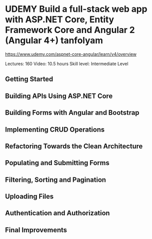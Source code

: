 # UDEMY Build a full-stack web app with ASP.NET Core, Entity Framework Core and Angular 2 (Angular 4+) tanfolyam

https://www.udemy.com/aspnet-core-angular/learn/v4/overview

Lectures: 160
Video: 10.5 hours
Skill level: Intermediate Level

## Getting Started
## Building APIs Using ASP.NET Core
## Building Forms with Angular and Bootstrap
## Implementing CRUD Operations
## Refactoring Towards the Clean Architecture
## Populating and Submitting Forms
## Filtering, Sorting and Pagination
## Uploading Files
## Authentication and Authorization
## Final Improvements
